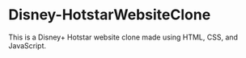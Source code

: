 # Disney-HotstarWebsiteClone
This is a Disney+ Hotstar website clone made using HTML, CSS, and JavaScript.
